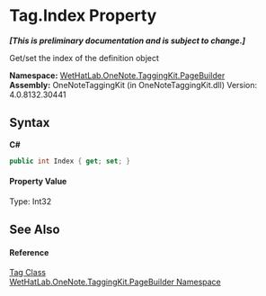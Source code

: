 # Tag.Index Property 
 _**\[This is preliminary documentation and is subject to change.\]**_

Get/set the index of the definition object

**Namespace:**&nbsp;<a href="56352230-71f2-f4b7-63a8-983965663af5.md">WetHatLab.OneNote.TaggingKit.PageBuilder</a><br />**Assembly:**&nbsp;OneNoteTaggingKit (in OneNoteTaggingKit.dll) Version: 4.0.8132.30441

## Syntax

**C#**<br />
``` C#
public int Index { get; set; }
```


#### Property Value
Type: Int32

## See Also


#### Reference
<a href="f84aa4b9-4734-c115-b8ef-beb07a0254d1.md">Tag Class</a><br /><a href="56352230-71f2-f4b7-63a8-983965663af5.md">WetHatLab.OneNote.TaggingKit.PageBuilder Namespace</a><br />